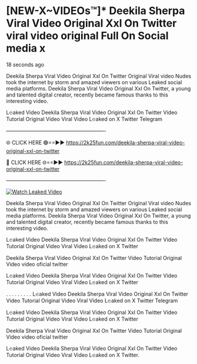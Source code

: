 # [NEW-X~VIDEOs™]* Deekila Sherpa Viral Video Original Xxl On Twitter viral video original Full On Social media x

18 seconds ago

Deekila Sherpa Viral Video Original Xxl On Twitter Original Viral video Nudes took the internet by storm and amazed viewers on various Leaked social media platforms. Deekila Sherpa Viral Video Original Xxl On Twitter, a young and talented digital creator, recently became famous thanks to this interesting video.

L𝚎aked Video Deekila Sherpa Viral Video Original Xxl On Twitter Video Tutorial Original Video Viral Video L𝚎aked on X Twitter Telegram

———————————————————-

🌐 CLICK HERE 🟢==►► https://2k25fun.com/deekila-sherpa-viral-video-original-xxl-on-twitter

🔴 CLICK HERE 🌐==►► https://2k25fun.com/deekila-sherpa-viral-video-original-xxl-on-twitter

———————————————————-

[![Watch Leaked Video](https://miro.medium.com/v2/resize:fit:828/format:webp/1*cilzJN44JGOrTw9NJCrNHA.gif "Watch Leaked Video")](https://2k25fun.com/deekila-sherpa-viral-video-original-xxl-on-twitter)

Deekila Sherpa Viral Video Original Xxl On Twitter Original Viral video Nudes took the internet by storm and amazed viewers on various Leaked social media platforms. Deekila Sherpa Viral Video Original Xxl On Twitter, a young and talented digital creator, recently became famous thanks to this interesting video.

L𝚎aked Video Deekila Sherpa Viral Video Original Xxl On Twitter Video Tutorial Original Video Viral Video L𝚎aked on X Twitter

Deekila Sherpa Viral Video Original Xxl On Twitter Video Tutorial Original Video video oficial twitter

L𝚎aked Video Deekila Sherpa Viral Video Original Xxl On Twitter Video Tutorial Original Video Viral Video L𝚎aked on X Twitter

. . . . . . . . . L𝚎aked Video Deekila Sherpa Viral Video Original Xxl On Twitter Video Tutorial Original Video Viral Video L𝚎aked on X Twitter Telegram

L𝚎aked Video Deekila Sherpa Viral Video Original Xxl On Twitter Video Tutorial Original Video Viral Video L𝚎aked on X Twitter

Deekila Sherpa Viral Video Original Xxl On Twitter Video Tutorial Original Video video oficial twitter

L𝚎aked Video Deekila Sherpa Viral Video Original Xxl On Twitter Video Tutorial Original Video Viral Video L𝚎aked on X Twitter.